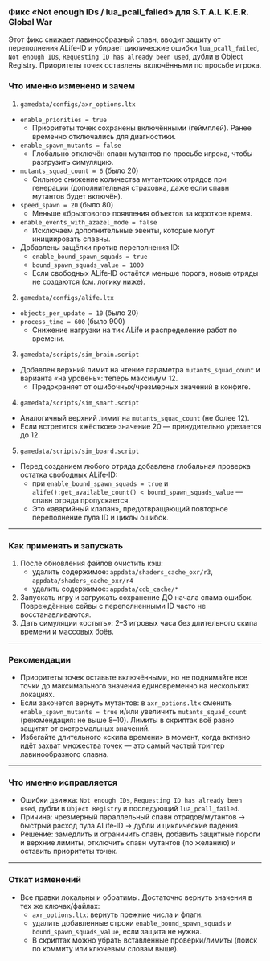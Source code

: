 ### Фикс «Not enough IDs / lua_pcall_failed» для S.T.A.L.K.E.R. Global War

Этот фикс снижает лавинообразный спавн, вводит защиту от переполнения ALife‑ID и убирает циклические ошибки `lua_pcall_failed`, `Not enough IDs`, `Requesting ID has already been used`, дубли в Object Registry. Приоритеты точек оставлены включёнными по просьбе игрока.

### Что именно изменено и зачем

1) `gamedata/configs/axr_options.ltx`
- `enable_priorities = true`
  - Приоритеты точек сохранены включёнными (геймплей). Ранее временно отключались для диагностики.
- `enable_spawn_mutants = false`
  - Глобально отключён спавн мутантов по просьбе игрока, чтобы разгрузить симуляцию.
- `mutants_squad_count = 6` (было 20)
  - Сильное снижение количества мутантских отрядов при генерации (дополнительная страховка, даже если спавн мутантов будет включён).
- `speed_spawn = 20` (было 80)
  - Меньше «брызгового» появления объектов за короткое время.
- `enable_events_with_azazel_mode = false`
  - Исключаем дополнительные эвенты, которые могут инициировать спавны.
- Добавлены защёлки против переполнения ID:
  - `enable_bound_spawn_squads = true`
  - `bound_spawn_squads_value = 1000`
  - Если свободных ALife‑ID остаётся меньше порога, новые отряды не создаются (см. логику ниже).

2) `gamedata/configs/alife.ltx`
- `objects_per_update = 10` (было 20)
- `process_time = 600` (было 900)
  - Снижение нагрузки на тик ALife и распределение работ по времени.

3) `gamedata/scripts/sim_brain.script`
- Добавлен верхний лимит на чтение параметра `mutants_squad_count` и варианта «на уровень»: теперь максимум 12.
  - Предохраняет от ошибочных/чрезмерных значений в конфиге.

4) `gamedata/scripts/sim_smart.script`
- Аналогичный верхний лимит на `mutants_squad_count` (не более 12).
- Если встретится «жёсткое» значение 20 — принудительно урезается до 12.

5) `gamedata/scripts/sim_board.script`
- Перед созданием любого отряда добавлена глобальная проверка остатка свободных ALife‑ID:
  - при `enable_bound_spawn_squads = true` и `alife():get_available_count() < bound_spawn_squads_value` — спавн отряда пропускается.
  - Это «аварийный клапан», предотвращающий повторное переполнение пула ID и циклы ошибок.

---

### Как применять и запускать
1) После обновления файлов очистить кэш:
   - удалить содержимое: `appdata/shaders_cache_oxr/r3`, `appdata/shaders_cache_oxr/r4`
   - удалить содержимое: `appdata/cdb_cache/*`
2) Запускать игру и загружать сохранение ДО начала спама ошибок. Повреждённые сейвы с переполненными ID часто не восстанавливаются.
3) Дать симуляции «остыть»: 2–3 игровых часа без длительного скипа времени и массовых боёв.

---

### Рекомендации
- Приоритеты точек оставьте включёнными, но не поднимайте все точки до максимального значения единовременно на нескольких локациях.
- Если захочется вернуть мутантов: в `axr_options.ltx` сменить `enable_spawn_mutants = true` и/или увеличить `mutants_squad_count` (рекомендация: не выше 8–10). Лимиты в скриптах всё равно защитят от экстремальных значений.
- Избегайте длительного «скипа времени» в момент, когда активно идёт захват множества точек — это самый частый триггер лавинообразного спавна.

---

### Что именно исправляется
- Ошибки движка: `Not enough IDs`, `Requesting ID has already been used`, дубли в `Object Registry` и последующий `lua_pcall_failed`.
- Причина: чрезмерный параллельный спавн отрядов/мутантов → быстрый расход пула ALife‑ID → дубли и циклические падения.
- Решение: замедлить и ограничить спавн, добавить защитные пороги и верхние лимиты, отключить спавн мутантов (по желанию) и оставить приоритеты точек.

---

### Откат изменений
- Все правки локальны и обратимы. Достаточно вернуть значения в тех же ключах/файлах:
  - `axr_options.ltx`: вернуть прежние числа и флаги.
  - удалить добавленные строки `enable_bound_spawn_squads` и `bound_spawn_squads_value`, если защита не нужна.
  - В скриптах можно убрать вставленные проверки/лимиты (поиск по коммиту или ключевым словам выше).


